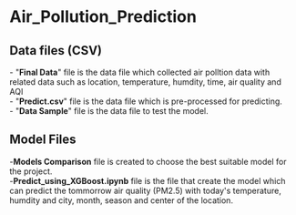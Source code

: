# Air_Pollution_Prediction
<h2>Data files (CSV)</h2>
- "<b>Final Data</b>" file is the data file which collected air polltion data with related data such as location, temperature, humdity, time, air quality and AQI<br>
- "<b>Predict.csv</b>" file is the data file which is pre-processed for predicting. <br>
- "<b>Data Sample</b>" file is the data file to test the model.<br>
<h2>Model Files</h2>
-<b>Models Comparison</b> file is created to choose the best suitable model for the project.<br>
-<b>Predict_using_XGBoost.ipynb</b> file is the file that create the model which can predict the tommorrow air quality (PM2.5) with today's temperature, humdity and city, month, season and center of the location.
